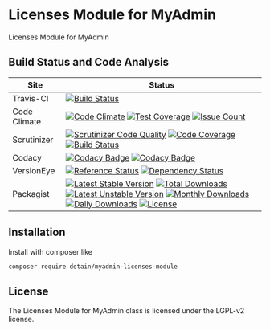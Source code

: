 # Licenses Module for MyAdmin

Licenses Module for MyAdmin

## Build Status and Code Analysis

Site          | Status
--------------|---------------------------
Travis-CI     | [![Build Status](https://travis-ci.org/detain/myadmin-licenses-module.svg?branch=master)](https://travis-ci.org/detain/myadmin-licenses-module)
Code Climate  | [![Code Climate](https://codeclimate.com/github/detain/myadmin-licenses-module/badges/gpa.svg)](https://codeclimate.com/github/detain/myadmin-licenses-module) [![Test Coverage](https://codeclimate.com/github/detain/myadmin-licenses-module/badges/coverage.svg)](https://codeclimate.com/github/detain/myadmin-licenses-module/coverage) [![Issue Count](https://codeclimate.com/github/detain/myadmin-licenses-module/badges/issue_count.svg)](https://codeclimate.com/github/detain/myadmin-licenses-module)
Scrutinizer   | [![Scrutinizer Code Quality](https://scrutinizer-ci.com/g/myadmin-plugins/myadmin-licenses-module/badges/quality-score.png?b=master)](https://scrutinizer-ci.com/g/myadmin-plugins/myadmin-licenses-module/?branch=master) [![Code Coverage](https://scrutinizer-ci.com/g/myadmin-plugins/myadmin-licenses-module/badges/coverage.png?b=master)](https://scrutinizer-ci.com/g/myadmin-plugins/myadmin-licenses-module/?branch=master) [![Build Status](https://scrutinizer-ci.com/g/myadmin-plugins/myadmin-licenses-module/badges/build.png?b=master)](https://scrutinizer-ci.com/g/myadmin-plugins/myadmin-licenses-module/build-status/master)
Codacy        | [![Codacy Badge](https://api.codacy.com/project/badge/Grade/226251fc068f4fd5b4b4ef9a40011d06)](https://www.codacy.com/app/detain/myadmin-licenses-module) [![Codacy Badge](https://api.codacy.com/project/badge/Coverage/25fa74eb74c947bf969602fcfe87e349)](https://www.codacy.com/app/detain/myadmin-licenses-module?utm_source=github.com&utm_medium=referral&utm_content=detain/myadmin-licenses-module&utm_campaign=Badge_Coverage)
VersionEye    | [![Reference Status](https://www.versioneye.com/php/detain:myadmin-licenses-module/reference_badge.svg?style=flat)](https://www.versioneye.com/php/detain:myadmin-licenses-module/references) [![Dependency Status](https://www.versioneye.com/user/projects/592f7318bafc5500414dfd2a/badge.svg?style=flat-square)](https://www.versioneye.com/user/projects/592f7318bafc5500414dfd2a)
Packagist     | [![Latest Stable Version](https://poser.pugx.org/detain/myadmin-licenses-module/version)](https://packagist.org/packages/detain/myadmin-licenses-module) [![Total Downloads](https://poser.pugx.org/detain/myadmin-licenses-module/downloads)](https://packagist.org/packages/detain/myadmin-licenses-module) [![Latest Unstable Version](https://poser.pugx.org/detain/myadmin-licenses-module/v/unstable)](//packagist.org/packages/detain/myadmin-licenses-module) [![Monthly Downloads](https://poser.pugx.org/detain/myadmin-licenses-module/d/monthly)](https://packagist.org/packages/detain/myadmin-licenses-module) [![Daily Downloads](https://poser.pugx.org/detain/myadmin-licenses-module/d/daily)](https://packagist.org/packages/detain/myadmin-licenses-module) [![License](https://poser.pugx.org/detain/myadmin-licenses-module/license)](https://packagist.org/packages/detain/myadmin-licenses-module)


## Installation

Install with composer like

```sh
composer require detain/myadmin-licenses-module
```

## License

The Licenses Module for MyAdmin class is licensed under the LGPL-v2 license.

